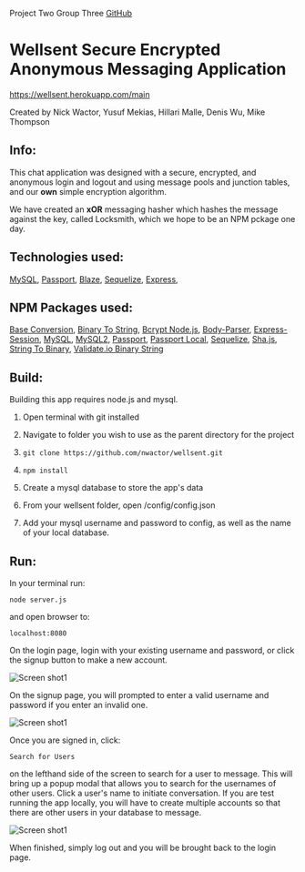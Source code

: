 Project Two Group Three [GitHub](http://github.com/nwactor/wellsent)

# **Wellsent** Secure Encrypted Anonymous Messaging Application

https://wellsent.herokuapp.com/main

Created by Nick Wactor, Yusuf Mekias, Hillari Malle, Denis Wu, Mike Thompson

## Info:

This chat application was designed with a secure, encrypted, and anonymous login and logout and using message pools and junction tables, and our **own** simple encryption algorithm. 

We have created an **xOR** messaging hasher which hashes the message against the key, called Locksmith, which we hope to be an NPM pckage one day.

## Technologies used:
[MySQL](https://www.mysql.com/),
[Passport](http://www.passportjs.org/),
[Blaze](https://www.blazeui.com/),
[Sequelize](http://docs.sequelizejs.com/),
[Express](https://expressjs.com/),


## NPM Packages used:
[Base Conversion](https://www.npmjs.com/package/base-conversion),
[Binary To String](https://www.npmjs.com/package/binary-to-string),
[Bcrypt Node.js](https://www.npmjs.com/package/bcrypt-nodejs),
[Body-Parser](https://www.npmjs.com/package/body-parser),
[Express-Session](https://www.npmjs.com/package/express-session),
[MySQL](https://www.npmjs.com/package/mysql),
[MySQL2](https://www.npmjs.com/package/mysql2),
[Passport](https://www.npmjs.com/package/passport),
[Passport Local](https://www.npmjs.com/package/passport-local),
[Sequelize](https://www.npmjs.com/package/sequelize),
[Sha.js](https://www.npmjs.com/package/sha.js),
[String To Binary](https://www.npmjs.com/package/string-to-binary),
[Validate.io Binary String](https://www.npmjs.com/package/validate.io-binary-string)

## Build:

Building this app requires node.js and mysql.

1. Open terminal with git installed

2. Navigate to folder you wish to use as the parent directory for the project

3. `git clone https://github.com/nwactor/wellsent.git`

4. `npm install` 

5. Create a mysql database to store the app's data

6. From your wellsent folder, open /config/config.json

7. Add your mysql username and password to config, as well as the name of your local database.

## Run:

In your terminal run:

`node server.js`

and open browser to:

`localhost:8080`

On the login page, login with your existing username and password, or click the signup button to make a new account.

![Screen shot1](https://github.com/nwactor/wellsent/blob/master/public/assets/images/login.png?raw=true)

On the signup page, you will prompted to enter a valid username and password if you enter an invalid one.

![Screen shot1](https://github.com/nwactor/wellsent/blob/master/public/assets/images/enteruserpassword.png?raw=true)

Once you are signed in, click:

`Search for Users`

on the lefthand side of the screen to search for a user to message. This will bring up a popup modal that allows you to search for the usernames of other users. Click a user's name to initiate conversation. If you are test running the app locally, you will have to create multiple accounts so that there are other users in your database to message.

![Screen shot1](https://github.com/nwactor/wellsent/blob/master/public/assets/images/main.png?raw=true)

When finished, simply log out and you will be brought back to the login page. 
